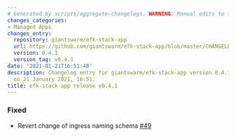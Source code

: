 ```yaml
---
# Generated by scripts/aggregate-changelogs. WARNING: Manual edits to this files will be overwritten.
changes_categories:
- Managed Apps
changes_entry:
  repository: giantswarm/efk-stack-app
  url: https://github.com/giantswarm/efk-stack-app/blob/master/CHANGELOG.md#041---2021-01-21
  version: 0.4.1
  version_tag: v0.4.1
date: '2021-01-21T16:51:48'
description: Changelog entry for giantswarm/efk-stack-app version 0.4.1, published
  on 21 January 2021, 16:51.
title: efk-stack-app release v0.4.1
---
```


### Fixed
- Revert change of ingress naming schema [#49](https://github.com/giantswarm/efk-stack-app/pull/49)
